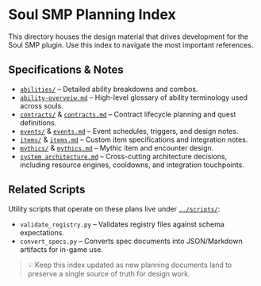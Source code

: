 # Soul SMP Planning Index

This directory houses the design material that drives development for the Soul SMP plugin. Use this index to navigate the most important references.

## Specifications & Notes

- [`abilities/`](abilities/) – Detailed ability breakdowns and combos.
- [`ability-overveiw.md`](ability-overveiw.md) – High-level glossary of ability terminology used across souls.
- [`contracts/`](contracts/) & [`contracts.md`](contracts.md) – Contract lifecycle planning and quest definitions.
- [`events/`](events/) & [`events.md`](events.md) – Event schedules, triggers, and design notes.
- [`items/`](items/) & [`items.md`](items.md) – Custom item specifications and integration notes.
- [`mythics/`](mythics/) & [`mythics.md`](mythics.md) – Mythic item and encounter design.
- [`system architecture.md`](system%20architecture.md) – Cross-cutting architecture decisions, including resource engines, cooldowns, and integration touchpoints.

## Related Scripts

Utility scripts that operate on these plans live under [`../scripts/`](../scripts/):

- `validate_registry.py` – Validates registry files against schema expectations.
- `convert_specs.py` – Converts spec documents into JSON/Markdown artifacts for in-game use.

> 💡 Keep this index updated as new planning documents land to preserve a single source of truth for design work.
